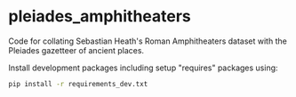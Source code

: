 # pleiades_amphitheaters

Code for collating Sebastian Heath's Roman Amphitheaters dataset with the Pleiades gazetteer of ancient places.


Install development packages including setup "requires" packages using:

```bash
pip install -r requirements_dev.txt
```
